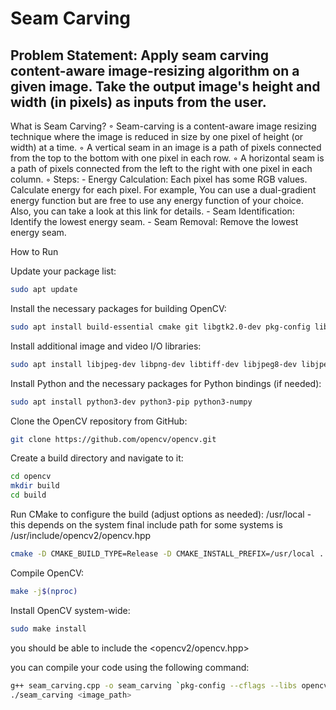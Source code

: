 # Seam Carving

## Problem Statement: Apply seam carving content-aware image-resizing algorithm on a given image. Take the output image's height and width (in pixels) as inputs from the user.

What is Seam Carving?
        ◦ Seam-carving is a content-aware image resizing technique where the image is reduced in size by one pixel of height (or width) at a time.
        ◦ A vertical seam in an image is a path of pixels connected from the top to the bottom with one pixel in each row.
        ◦ A horizontal seam is a path of pixels connected from the left to the right with one pixel in each column.
        ◦ Steps:
            - Energy Calculation: Each pixel has some RGB values. Calculate energy for each pixel. For example, You can use a dual-gradient energy function but are free to use any energy function of your choice. Also, you can take a look at this link for details.
            - Seam Identification: Identify the lowest energy seam.
            - Seam Removal: Remove the lowest energy seam.


How to Run

Update your package list:
```bash
sudo apt update
```
Install the necessary packages for building OpenCV:
```bash
sudo apt install build-essential cmake git libgtk2.0-dev pkg-config libavcodec-dev libavformat-dev libswscale-dev
```
Install additional image and video I/O libraries:
```bash
sudo apt install libjpeg-dev libpng-dev libtiff-dev libjpeg8-dev libjpeg-turbo8-dev libtiff5-dev libjasper-dev libdc1394-22-dev libgstreamer-plugins-base1.0-dev libavresample-dev
```
Install Python and the necessary packages for Python bindings (if needed):
```bash
sudo apt install python3-dev python3-pip python3-numpy
```
Clone the OpenCV repository from GitHub:
```bash
git clone https://github.com/opencv/opencv.git
```
Create a build directory and navigate to it:
```bash
cd opencv
mkdir build
cd build
```
Run CMake to configure the build (adjust options as needed):
/usr/local - this depends on the system final include path for some systems is /usr/include/opencv2/opencv.hpp
```bash
cmake -D CMAKE_BUILD_TYPE=Release -D CMAKE_INSTALL_PREFIX=/usr/local ..
```
Compile OpenCV:
```bash
make -j$(nproc)
```

Install OpenCV system-wide:
```bash
sudo make install
```
you should be able to include the <opencv2/opencv.hpp>

you can compile your code using the following command:
```bash
g++ seam_carving.cpp -o seam_carving `pkg-config --cflags --libs opencv4`
./seam_carving <image_path>
```

